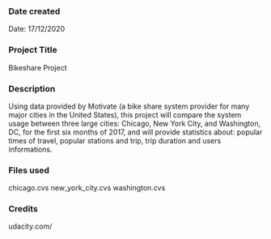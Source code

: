 ### Date created
Date: 17/12/2020

### Project Title
Bikeshare Project

### Description
Using data provided by Motivate (a bike share system provider for many major cities in the United States), this project will compare the system usage between three large cities: Chicago, New York City, and Washington, DC, for the first six months of 2017, and will provide statistics about: popular times of travel, popular stations and trip,  trip duration and users informations.

### Files used
chicago.cvs
new_york_city.cvs
washington.cvs

### Credits
udacity.com/
